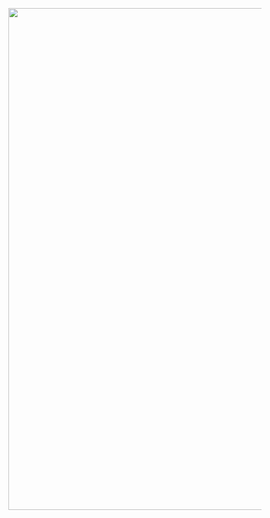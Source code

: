 <pre>
<img src="https://user-images.githubusercontent.com/78029145/193518919-b446f813-6451-404b-bedf-8813e3aae51b.png" width="1000"> <img src="https://user-images.githubusercontent.com/78029145/193518944-c6b27421-db3f-4890-b261-e80992ac600b.png" width="1000"> <img src="https://user-images.githubusercontent.com/78029145/193519071-e64a47db-6e0d-48f1-8a51-8f05da0ea65c.png" width="1000"> <img src="https://user-images.githubusercontent.com/78029145/179470566-f2b6059f-356e-42db-8a3b-ad3c236d57bf.png" width="1000"> 
</pre>




